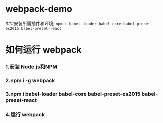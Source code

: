# webpack-demo
###安装所需插件和环境;
```npm i babel-loader babel-core babel-preset-es2015 babel-preset-react```

# 如何运行 webpack
### 1.安装 Node.js和NPM
### 2.npm i -g webpack
### 3.npm i babel-loader babel-core babel-preset-es2015 babel-preset-react
### 4.运行 webpack
